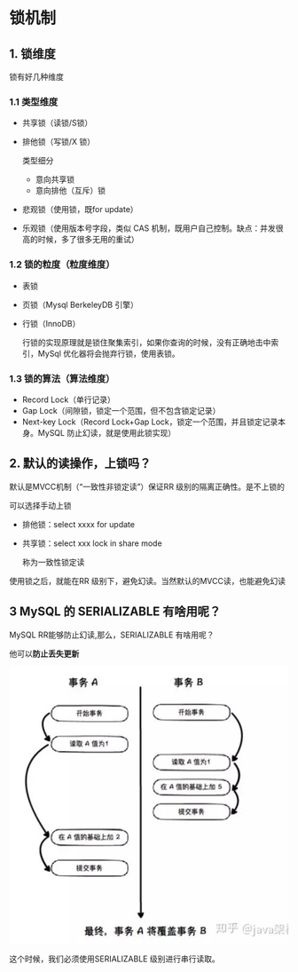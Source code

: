 # 锁机制

## 1. 锁维度

锁有好几种维度

### 1.1 类型维度

- 共享锁（读锁/S锁）

- 排他锁（写锁/X 锁）

  类型细分

  - 意向共享锁
  - 意向排他（互斥）锁

- 悲观锁（使用锁，既for update）

- 乐观锁（使用版本号字段，类似 CAS 机制，既用户自己控制。缺点：并发很高的时候，多了很多无用的重试）

### 1.2 锁的粒度（粒度维度）

- 表锁

- 页锁（Mysql BerkeleyDB 引擎）

- 行锁（InnoDB）

  行锁的实现原理就是锁住聚集索引，如果你查询的时候，没有正确地击中索引，MySql 优化器将会抛弃行锁，使用表锁。

### 1.3 锁的算法（算法维度）

- Record Lock（单行记录）
- Gap Lock（间隙锁，锁定一个范围，但不包含锁定记录）
- Next-key Lock（Record Lock+Gap Lock，锁定一个范围，并且锁定记录本身。MySQL 防止幻读，就是使用此锁实现）

## 2. 默认的读操作，上锁吗？

默认是MVCC机制（“一致性非锁定读”）保证RR 级别的隔离正确性。是不上锁的

可以选择手动上锁

- 排他锁：select xxxx for update

- 共享锁：select xxx lock in share mode

  称为一致性锁定读

使用锁之后，就能在RR 级别下，避免幻读。当然默认的MVCC读，也能避免幻读

## 3 MySQL 的 SERIALIZABLE 有啥用呢？

MySQL RR能够防止幻读,那么，SERIALIZABLE 有啥用呢？

他可以**防止丢失更新**

![image-20190912235538188](./img/image-20190912235538188.png)

这个时候，我们必须使用SERIALIZABLE 级别进行串行读取。